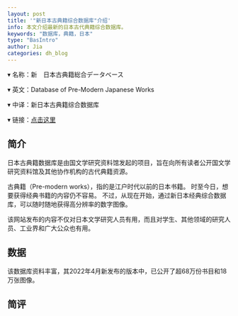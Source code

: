 ```yaml
---
layout: post
title: '"新日本古典籍综合数据库"介绍'
info: 本文介绍最新的日本古代典籍综合数据库。
keywords: "数据库，典籍，日本"
type: "BasIntro"
author: Jia
categories: dh_blog
---
```


▾ 名称：新　日本古典籍総合データベース 

▾ 英文：Database of Pre-Modern Japanese Works

▾ 中译：新日本古典籍综合数据库

▾ 链接：[点击这里](https://www.kotenseki.nijl.ac.jp/)


## 简介
日本古典籍数据库是由国文学研究资料馆发起的项目，旨在向所有读者公开国文学研究资料馆及其他协作机构的古代典籍资源。

古典籍（Pre-modern works），指的是江户时代以前的日本书籍。
时至今日，想要获得经典书籍的内容仍不容易。 不过，从现在开始，通过新日本经典综合数据库，可以随时随地获得高分辨率的数字图像。

该网站发布的内容不仅对日本文学研究人员有用，而且对学生、其他领域的研究人员、工业界和广大公众也有用。



## 数据
该数据库资料丰富，其2022年4月新发布的版本中，已公开了超68万份书目和18万张图像。



## 简评
